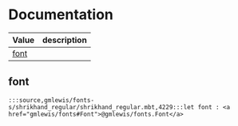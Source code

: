 # Documentation
|Value|description|
|---|---|
|[font](#font)||

## font

```moonbit
:::source,gmlewis/fonts-s/shrikhand_regular/shrikhand_regular.mbt,4229:::let font : <a href="gmlewis/fonts#Font">@gmlewis/fonts.Font</a>
```

